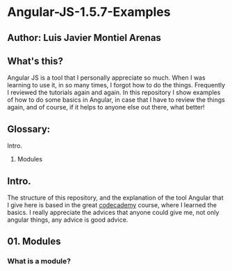# Angular-JS-1.5.7-Examples

## Author: Luis Javier Montiel Arenas

## What's this?

Angular JS is  a tool that I personally appreciate so much. When I was learning to use it, in so many times, I forgot how to do the things. Frequently I reviewed the tutorials again and again. In this repository I show examples of how to do some basics in Angular, in case that I have to review the things again, and of course, if it helps to anyone else out there, what better!

## Glossary:
  Intro.
  01. Modules

## Intro.
The structure of this repository, and the explanation of the tool Angular that I give here is based in the great [codecademy](https://www.codecademy.com/learn) course, where I learned the basics.
I really appreciate the advices that anyone could give me, not only angular things, any advice is good advice.

## 01. Modules
### What is a module?